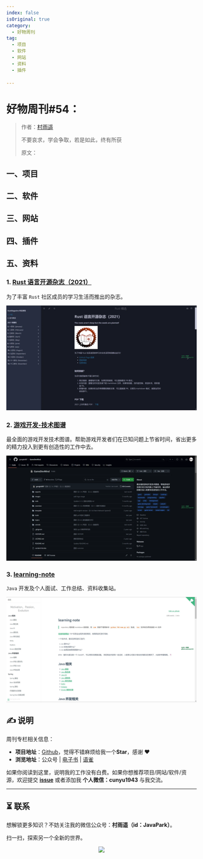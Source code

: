 ```yaml
---
index: false
isOriginal: true
category:
  - 好物周刊
tag:
  - 项目
  - 软件
  - 网站
  - 资料
  - 插件

---
```


# 好物周刊#54：

> 作者：[村雨遥](https://github.com/cunyu1943)
> 
> 不要哀求，学会争取，若是如此，终有所获
> 
> 原文：




## 一、项目

## 二、软件

## 三、网站

## 四、插件

## 五、资料

### 1. [Rust 语言开源杂志（2021）](https://github.com/RustMagazine/rust_magazine_2021)

为了丰富 `Rust` 社区成员的学习生活而推出的杂志。

![](assets/0420-0426/chrome_1710807558.webp)

### 2. [游戏开发-技术图谱](https://github.com/gonglei007/GameDevMind)

最全面的游戏开发技术图谱。帮助游戏开发者们在已知问题上节省时间，省出更多的精力投入到更有创造性的工作中去。

![](assets/0420-0426/chrome_1710979127.webp)

### 3. [learning-note](https://github.com/rbmonster/learning-note)

`Java` 开发及个人面试、工作总结、资料收集站。

![](assets/0420-0426/chrome_1711012999.webp)

## ✍️ 说明

周刊专栏相关信息：

- **项目地址**：[Github](https://github.com/cunyu1943/weekly)，觉得不错麻烦给我一个**Star**，感谢 ❤️
- **浏览地址**：公众号 | [电子书](https://cunyu1943.github.io/weekly) | [语雀](https://yuque.com/cunyu1943/weekly)

如果你阅读到这里，说明我的工作没有白费。如果你想推荐项目/网站/软件/资源，欢迎提交 **[issue](https://github.com/cunyu1943/weekly/issues)** 或者添加我 **个人微信：cunyu1943** 与我交流。

---

## ⏳ 联系

想解锁更多知识？不妨关注我的微信公众号：**村雨遥（id：JavaPark）**。

扫一扫，探索另一个全新的世界。

<center>
<img src="/contact/contact.png" width="250">
</center>



